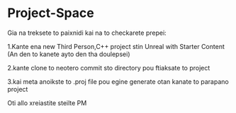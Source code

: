 # Project-Space

Gia na treksete to paixnidi kai na to checkarete prepei:


  1.Kante ena new Third Person,C++ project stin Unreal with Starter Content (An den to kanete ayto den tha doulepsei)

  2.kante clone to neotero commit sto directory pou ftiaksate to project

  3.kai meta anoikste to .proj file pou egine generate otan kanate to parapano project

  
 Oti allo xreiastite steilte PM
